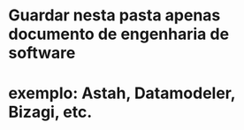 # Guardar nesta pasta apenas documento de engenharia de software
# exemplo: Astah, Datamodeler, Bizagi, etc.

